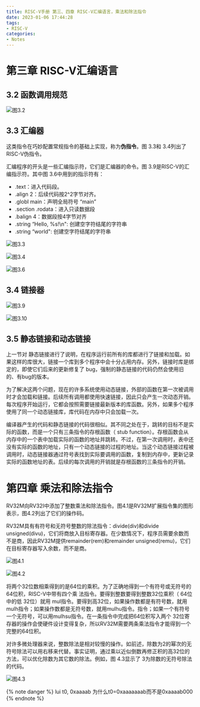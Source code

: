 ```yaml
---
title: RISC-V手册 第三、四章 RISC-V汇编语言，乘法和除法指令
date: 2023-01-06 17:44:28
tags:
- RISC-V
categories:
- Notes
---
```



# 第三章 RISC-V汇编语言

## 3.2 函数调用规范

![图3.2](https://xyc-1316422823.cos.ap-shanghai.myqcloud.com/RISC-V%E4%B8%AD%E6%96%87%E6%89%8B%E5%86%8C/%E5%9B%BE3.2.png)

## 3.3 汇编器

这类指令在巧妙配置常规指令的基础上实现，称为**伪指令**。图 3.3和 3.4列出了 RISC-V伪指令。

汇编程序的开头是一些汇编指示符，它们是汇编器的命令。图 3.9是RISC-V的汇编指示符。其中图 3.6中用到的指示符有：

- .text：进入代码段。
- .align 2：后续代码按2^2字节对齐。
- .globl main：声明全局符号 “main”
- .section .rodata：进入只读数据段
- .balign 4：数据段按4字节对齐
- .string “Hello, %s!\n": 创建空字符结尾的字符串
- .string “world": 创建空字符结尾的字符串

![图3.3](https://xyc-1316422823.cos.ap-shanghai.myqcloud.com/RISC-V%E4%B8%AD%E6%96%87%E6%89%8B%E5%86%8C/%E5%9B%BE3.3.png)

![图3.4](https://xyc-1316422823.cos.ap-shanghai.myqcloud.com/RISC-V%E4%B8%AD%E6%96%87%E6%89%8B%E5%86%8C/%E5%9B%BE3.4.png)

![图3.6](https://xyc-1316422823.cos.ap-shanghai.myqcloud.com/RISC-V%E4%B8%AD%E6%96%87%E6%89%8B%E5%86%8C/%E5%9B%BE3.6.png)

## 3.4 链接器

![图3.9](https://xyc-1316422823.cos.ap-shanghai.myqcloud.com/RISC-V%E4%B8%AD%E6%96%87%E6%89%8B%E5%86%8C/3.9.png)

![图3.10](https://xyc-1316422823.cos.ap-shanghai.myqcloud.com/RISC-V%E4%B8%AD%E6%96%87%E6%89%8B%E5%86%8C/3.10.png)

## 3.5 静态链接和动态链接

上一节对 静态链接进行了说明，在程序运行前所有的库都进行了链接和加载。如果这样的库很大，链接一个库到多个程序中会十分占用内存。另外，链接时库是绑定的，即使它们后来的更新修复了 bug，强制的静态链接的代码仍然会使用旧的、有bug的版本。

为了解决这两个问题，现在的许多系统使用动态链接，外部的函数在第一次被调用时才会加载和链接。后续所有调用都使用快速链接，因此只会产生一次动态开销。每次程序开始运行，它都会按照需要链接最新版本的库函数。另外，如果多个程序使用了同一个动态链接库，库代码在内存中只会加载一次。

编译器产生的代码和静态链接的代码很相似。其不同之处在于，跳转的目标不是实际的函数，而是一个只有三条指令的存根函数（ stub function）。存根函数会从内存中的一个表中加载实际的函数的地址并跳转。不过，在第一次调用时，表中还没有实际的函数的地址，只有一个动态链接的过程的地址。当这个动态链接过程被调用时，动态链接器通过符号表找到实际要调用的函数，复制到内存中，更新记录实际的函数地址的表。后续的每次调用的开销就是存根函数的三条指令的开销。



# 第四章 乘法和除法指令

RV32M向RV32I中添加了整数乘法和除法指令。图4.1是RV32M扩展指令集的图形表示，图4.2列出了它们的操作码。

RV32M具有有符号和无符号整数的除法指令：divide(div)和divide unsigned(divu)，它们将商放入目标寄存器。在少数情况下，程序员需要余数而不是商，因此RV32M提供remainder(rem)和remainder unsigned(remu)，它们在目标寄存器写入余数，而不是商。

![图4.1](https://xyc-1316422823.cos.ap-shanghai.myqcloud.com/RISC-V%E4%B8%AD%E6%96%87%E6%89%8B%E5%86%8C/4.1.png)

![图4.2](https://xyc-1316422823.cos.ap-shanghai.myqcloud.com/RISC-V%E4%B8%AD%E6%96%87%E6%89%8B%E5%86%8C/4.2.png)

将两个32位数相乘得到的是64位的乘积。为了正确地得到一个有符号或无符号的64位积，RISC-V中带有四个乘
法指令。要得到整数要得到整数32位乘积（ 64位中的低 32位）就用 mul指令。要得到高32位，如果操作数都是有符号数，就用mulh指令；如果操作数都是无符号数，就用mulhu指令。指令；如果一个有符号一个无符号，可以用mulhsu指令。在一条指令中完成把64位积写入两个 32位寄存器的操作会使硬件设计变得复杂，所以RV32M需要两条乘法指令才能得到一个完整的64位积。

对许多微处理器来说，整数除法是相对较慢的操作。如前述，除数为2的幂次的无符号除法可以用右移来代替。事实证明，通过乘以近似倒数再修正积的高32位的方法，可以优化除数为其它数的除法。例如，图 4.3显示了 3为除数的无符号除法的代码。

![图4.3](https://xyc-1316422823.cos.ap-shanghai.myqcloud.com/RISC-V%E4%B8%AD%E6%96%87%E6%89%8B%E5%86%8C/4.3.png)

{% note danger %}
lui t0, 0xaaaab 为什么t0=0xaaaaaaab而不是0xaaaab000
{% endnote %}

